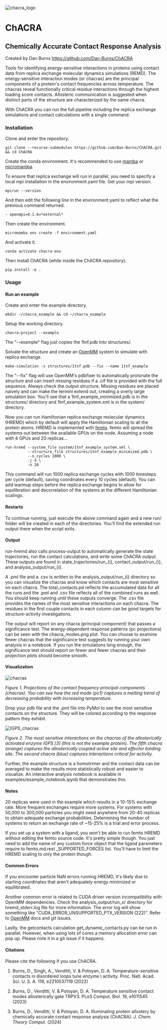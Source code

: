 ![chacra_logo](https://github.com/Dan-Burns/ChACRA/assets/58605062/a030ffbb-0a97-4b33-a968-fab2ec7dbee9)

# ChACRA


## **Ch**emically **A**ccurate **C**ontact **R**esponse **A**nalysis

Created by Dan Burns
https://github.com/Dan-Burns/ChACRA


Tools for identifying energy-sensitive interactions in proteins using contact data from replica exchange molecular dynamics simulations (REMD). The energy-sensitive interaction modes (or chacras) are the principal components of a protein's contact frequencies across temperature. The chacras reveal functionally critical residue interactions through the highest loading score contacts. Allosteric communication is suggested when distinct parts of the structure are characterized by the same chacra.

With ChACRA you can run the full pipeline including the replica exchange simulations and contact calculations with a single command. 

### Installation

Clone and enter the repository.

```
git clone --recurse-submodules https://github.com/Dan-Burns/ChACRA.git && cd ChACRA
```

Create the conda environment. It's recommended to use [mamba](https://mamba.readthedocs.io/en/latest/installation/mamba-installation.html) or [micromamba](https://mamba.readthedocs.io/en/latest/installation/micromamba-installation.html).

To ensure that replica exchange will run in parallel, you need to specify a local mpi installation in the environment.yaml file. Get your mpi version.

```
mpirun --version
```

And then edit the following line in the environment.yaml to reflect what the previous command returned.

```
- openmpi=4.1.6=*external*
```

Then create the environment.

```
micromamba env create -f environment.yaml 
```
And activate it.
```
conda activate chacra-env
```

Then install ChACRA (while inside the ChACRA repository).
```
pip install -e .
```
### Usage
#### Run an example

Create and enter the example directory.

```
mkdir ~/chacra_example && cd ~/chacra_example
```

Setup the working directory.

```
chacra-project --example
```
The "--example" flag just copies the 1tnf.pdb into structures/. 

Solvate the structure and create an [OpenMM](https://github.com/openmm) system to simulate with replica exchange.
```
make-simulation -s structures/1tnf.pdb --fix --name 1tnf_example
```
The "--fix" flag will use OpenMM's pdbfixer to automatically protonate the structure and can insert missing residues if a .cif file is provided with the full sequence. Always check the output structure. Missing residues are placed naively and can make the termini extend out, creating a overly large simulation box. You'll see that a 1tnf_example_minimized.pdb is in the structures/ directory and 1tnf_example_system.xml is in the system/ directory.

Now you can run Hamiltonian replica exchange molecular dynamics (HREMD) which by default will apply the Hamiltonian scaling to all the protein atoms. HREMD is implemented with [femto](https://github.com/Psivant/femto). femto will spread the systems out between the available GPUs on the node. Assuming a node with 4 GPUs and 20 replicas...

```
run-hremd --system_file system/1tnf_example_system.xml \
          --structure_file structures/1tnf_example_minimized.pdb \
          --n_cycles 1000 \
          -j 4 \
          -n 20          
```
This command will run 1000 replica exchange cycles with 1000 timesteps per cycle (default), saving coordinates every 10 cycles (default). You can add warmup steps before the replica exchange begins to allow for equilibration and decorrelation of the systems at the different Hamiltonian scalings. 

#### Restarts
To continue running, just execute the above command again and a new run/ folder will be created in each of the directories. You'll find the extended run output there when the script exits.

#### Output
run-hremd also calls process-output to automatically generate the state trajectories, run the contact calculations, and write some ChACRA output. These outputs are found in state_trajectories/run_{i}, contact_output/run_{i}, and analysis_output/run_{i}. 

A .pml file and a .csv is written to the analysis_output/run_{i} directory so you can visualize the chacras and know which contacts are most sensitive on each chacra. The total_contacts.pd reflects the  accumulated data for all the runs and the .pml and .csv file reflects all of the combined runs as well. You should keep running until these outputs converge. The .csv file provides the names of the most sensitive interactions on each chacra. The residues in the first couple contacts in each column can be good targets for structure-activity investigations.

The output will report on any chacra (principal component) that passes a significance test. The energy-dependent response patterns (pc projections) can be seen with the chacra_modes.png plot. You can choose to examine fewer chacras that the significance test suggests by running your own analysis in a notebook. If you run the simulations long enough, the significance test should report on fewer and fewer chacras and their projection plots should become smooth.

#### Visualization

![chacras](https://github.com/Dan-Burns/ChACRA/assets/58605062/00a98056-bd79-4a3f-95ec-656688838301)

*Figure 1. Projections of the contact frequency principal components (chacras). You can see how the red mode (pc1) captures a melting trend of decreasing probability with increasing temperature.*

Drop your pdb file and the .pml file into PyMol to see the most sensitive contacts on the structure. They will be colored according to the response pattern they exhibit.

![IGPS_chacras](https://github.com/Dan-Burns/ChACRA/assets/58605062/a8eb2448-26e5-48e6-a421-6b4cc798ac33)

*Figure 2. The most sensitive interactions on the chacras of the allosterically activated enzyme IGPS [3] (this is not the example protein). The fifth chacra (orange) captures the allosterically coupled active site and effector binding site. The second chacra (blue) captures interactions critical for activity.*

Further, the example structure is a homotrimer and the contact data can be averaged to make the results more statistically robust and easier to visualize. An interactive analysis notebook is available in examples/example_notebook.ipynb that demonstrates this.

#### Notes
20 replicas were used in the example which results in a 10-15% exchange rate. More frequent exchanges require more systems. For systems with 50,000 to 300,000 particles you might need anywhere from 20-40 replicas to obtain adequate exchange probabilities. Determining the number of systems to return an exchange rate of ~15-25% is a trial and error process. 

If you set up a system with a ligand, you won't be able to run femto HREMD without editing the femto source code. It's pretty simple though. You just need to add the name of any custom force object that the ligand parameters require to femto.md.rest _SUPPORTED_FORCES list. You'll have to limit the HREMD scaling to only the protein though.

#### Common Errors
If you encounter particle NaN errors running HREMD, it's likely due to starting coordinates that aren't adequately energy minimized or equilibrated. 

Another common error is related to CUDA driver version incompatibility with OpenMM dependencies. Check the analysis_output/run_x/ directory for hremd_stderr.log file for more information. The error log will show something like "CUDA_ERROR_UNSUPPORTED_PTX_VERSION (222)". Refer to [OpenMM](https://github.com/openmm/openmm) docs and git issues. 

Lastly, the getcontacts calculation get_dynamic_contacts.py can be run in parallel. However, when using lots of cores a memory allocation error can pop up. Please note it in a git issue if it happens.

#### Citations
Please cite the following if you use ChACRA.

1. Burns, D., Singh, A., Venditti, V. & Potoyan, D. A. Temperature-sensitive contacts in disordered loops tune enzyme I activity. Proc. Natl. Acad. Sci. U. S. A. 119, e2210537119 (2022)

2. Burns, D., Venditti, V. & Potoyan, D. A. Temperature sensitive contact modes allosterically gate TRPV3. PLoS Comput. Biol. 19, e1011545 (2023)

3. Burns, D., Venditti, V. &#38; Potoyan, D. A. Illuminating protein allostery by chemically accurate contact response analysis (ChACRA). <i>J. Chem. Theory Comput.</i> (2024)

